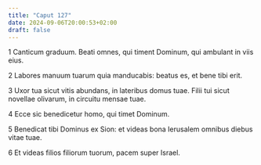 ```yaml
---
title: "Caput 127"
date: 2024-09-06T20:00:53+02:00
draft: false
---
```



1 Canticum graduum. Beati omnes, qui timent Dominum, qui ambulant in viis eius.

2 Labores manuum tuarum quia manducabis: beatus es, et bene tibi erit.

3 Uxor tua sicut vitis abundans, in lateribus domus tuae. Filii tui sicut novellae olivarum, in circuitu mensae tuae.

4 Ecce sic benedicetur homo, qui timet Dominum.

5 Benedicat tibi Dominus ex Sion: et videas bona Ierusalem omnibus diebus vitae tuae.

6 Et videas filios filiorum tuorum, pacem super Israel.

